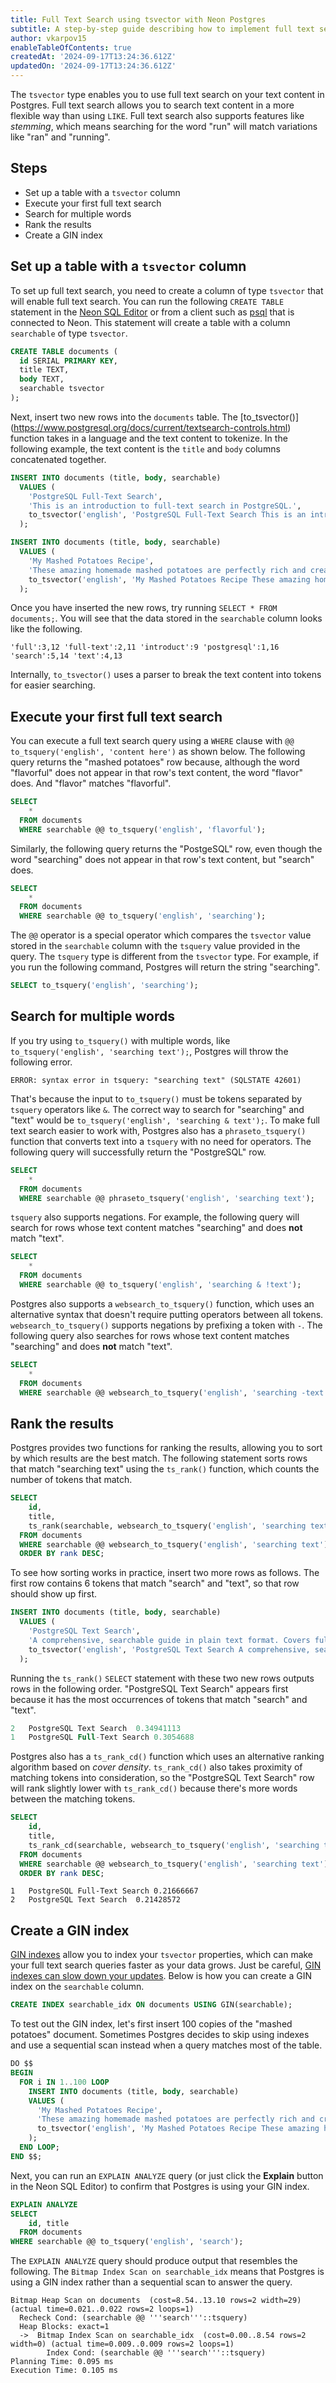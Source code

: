 ```yaml
---
title: Full Text Search using tsvector with Neon Postgres
subtitle: A step-by-step guide describing how to implement full text search with tsvector in Postgres
author: vkarpov15
enableTableOfContents: true
createdAt: '2024-09-17T13:24:36.612Z'
updatedOn: '2024-09-17T13:24:36.612Z'
---
```



The `tsvector` type enables you to use full text search on your text content in Postgres. Full text search allows you to search text content in a more flexible way than using `LIKE`. Full text search also supports features like _stemming_, which means searching for the word "run" will match variations like "ran" and "running".

## Steps

* Set up a table with a `tsvector` column
* Execute your first full text search
* Search for multiple words
* Rank the results
* Create a GIN index

## Set up a table with a `tsvector` column

To set up full text search, you need to create a column of type `tsvector` that will enable full text search. You can run the following `CREATE TABLE` statement in the [Neon SQL Editor](/docs/get-started-with-neon/query-with-neon-sql-editor) or from a client such as [psql](/docs/connect/query-with-psql-editor) that is connected to Neon. This statement will create a table with a column `searchable` of type `tsvector`.

```sql
CREATE TABLE documents (
  id SERIAL PRIMARY KEY,
  title TEXT,
  body TEXT,
  searchable tsvector
);
```

Next, insert two new rows into the `documents` table. The [to_tsvector()] (https://www.postgresql.org/docs/current/textsearch-controls.html) function takes in a language and the text content to tokenize. In the following example, the text content is the `title` and `body` columns concatenated together.

```sql
INSERT INTO documents (title, body, searchable)
  VALUES (
    'PostgreSQL Full-Text Search',
    'This is an introduction to full-text search in PostgreSQL.',
    to_tsvector('english', 'PostgreSQL Full-Text Search This is an introduction to full-text search in PostgreSQL.')
  );

INSERT INTO documents (title, body, searchable)
  VALUES (
    'My Mashed Potatoes Recipe',
    'These amazing homemade mashed potatoes are perfectly rich and creamy, full of great flavor, easy to make, and always a crowd fave!',
    to_tsvector('english', 'My Mashed Potatoes Recipe These amazing homemade mashed potatoes are perfectly rich and creamy, full of great flavor, easy to make, and always a crowd fave!')
  );
```

Once you have inserted the new rows, try running `SELECT * FROM documents;`. You will see that the data stored in the `searchable` column looks like the following.

```
'full':3,12 'full-text':2,11 'introduct':9 'postgresql':1,16 'search':5,14 'text':4,13
```

Internally, `to_tsvector()` uses a parser to break the text content into tokens for easier searching.

## Execute your first full text search

You can execute a full text search query using a `WHERE` clause with `@@ to_tsquery('english', 'content here')` as shown below. The following query returns the "mashed potatoes" row because, although the word "flavorful" does not appear in that row's text content, the word "flavor" does. And "flavor" matches "flavorful".

```sql
SELECT
    *
  FROM documents
  WHERE searchable @@ to_tsquery('english', 'flavorful');
```

Similarly, the following query returns the "PostgeSQL" row, even though the word "searching" does not appear in that row's text content, but "search" does.

```sql
SELECT
    *
  FROM documents
  WHERE searchable @@ to_tsquery('english', 'searching');
```

The `@@` operator is a special operator which compares the `tsvector` value stored in the `searchable` column with the `tsquery` value provided in the query. The `tsquery` type is different from the `tsvector` type. For example, if you run the following command, Postgres will return the string "searching".

```sql
SELECT to_tsquery('english', 'searching');
```

## Search for multiple words

If you try using `to_tsquery()` with multiple words, like `to_tsquery('english', 'searching text');`, Postgres will throw the following error.

```
ERROR: syntax error in tsquery: "searching text" (SQLSTATE 42601)
```

That's because the input to `to_tsquery()` must be tokens separated by `tsquery` operators like `&`. The correct way to search for "searching" and "text" would be `to_tsquery('english', 'searching & text');`. To make full text search easier to work with, Postgres also has a `phraseto_tsquery()` function that converts text into a `tsquery` with no need for operators. The following query will successfully return the "PostgreSQL" row.

```sql
SELECT
    *
  FROM documents
  WHERE searchable @@ phraseto_tsquery('english', 'searching text');
```

`tsquery` also supports negations. For example, the following query will search for rows whose text content matches "searching" and does **not** match "text".

```sql
SELECT
    *
  FROM documents
  WHERE searchable @@ to_tsquery('english', 'searching & !text');
```

Postgres also supports a `websearch_to_tsquery()` function, which uses an alternative syntax that doesn't require putting operators between all tokens. `websearch_to_tsquery()` supports negations by prefixing a token with `-`. The following query also searches for rows whose text content matches "searching" and does **not** match "text".

```sql
SELECT
    *
  FROM documents
  WHERE searchable @@ websearch_to_tsquery('english', 'searching -text');
```

## Rank the results

Postgres provides two functions for ranking the results, allowing you to sort by which results are the best match. The following statement sorts rows that match "searching text" using the `ts_rank()` function, which counts the number of tokens that match.

```sql
SELECT
    id,
    title,
    ts_rank(searchable, websearch_to_tsquery('english', 'searching text')) AS rank
  FROM documents
  WHERE searchable @@ websearch_to_tsquery('english', 'searching text')
  ORDER BY rank DESC;
```

To see how sorting works in practice, insert two more rows as follows. The first row contains 6 tokens that match "search" and "text", so that row should show up first.

```sql
INSERT INTO documents (title, body, searchable)
  VALUES (
    'PostgreSQL Text Search',
    'A comprehensive, searchable guide in plain text format. Covers full text search in PostgreSQL',
    to_tsvector('english', 'PostgreSQL Text Search A comprehensive, searchable guide in plain text format. Covers full text search in PostgreSQL')
  );
```

Running the `ts_rank()` `SELECT` statement with these two new rows outputs rows in the following order. "PostgreSQL Text Search" appears first because it has the most occurrences of tokens that match "search" and "text". 

```sql
2	PostgreSQL Text Search	0.34941113
1	PostgreSQL Full-Text Search	0.3054688
```

Postgres also has a `ts_rank_cd()` function which uses an alternative ranking algorithm based on _cover density_. `ts_rank_cd()` also takes proximity of matching tokens into consideration, so the "PostgreSQL Text Search" row will rank slightly lower with `ts_rank_cd()` because there's more words between the matching tokens.

```sql
SELECT
    id,
    title,
    ts_rank_cd(searchable, websearch_to_tsquery('english', 'searching text')) AS rank
  FROM documents
  WHERE searchable @@ websearch_to_tsquery('english', 'searching text')
  ORDER BY rank DESC;
```

```
1	PostgreSQL Full-Text Search	0.21666667
2	PostgreSQL Text Search	0.21428572
```


## Create a GIN index

[GIN indexes](https://www.postgresql.org/docs/current/gin-intro.html) allow you to index your `tsvector` properties, which can make your full text search queries faster as your data grows. Just be careful, [GIN indexes can slow down your updates](https://pganalyze.com/blog/gin-index). Below is how you can create a GIN index on the `searchable` column.

```sql
CREATE INDEX searchable_idx ON documents USING GIN(searchable);
```

To test out the GIN index, let's first insert 100 copies of the "mashed potatoes" document. Sometimes Postgres decides to skip using indexes and use a sequential scan instead when a query matches most of the table.

```sql
DO $$
BEGIN
  FOR i IN 1..100 LOOP
    INSERT INTO documents (title, body, searchable)
    VALUES (
      'My Mashed Potatoes Recipe',
      'These amazing homemade mashed potatoes are perfectly rich and creamy, full of great flavor, easy to make, and always a crowd fave!',
      to_tsvector('english', 'My Mashed Potatoes Recipe These amazing homemade mashed potatoes are perfectly rich and creamy, full of great flavor, easy to make, and always a crowd fave!')
    );
  END LOOP;
END $$;
```

Next, you can run an `EXPLAIN ANALYZE` query (or just click the **Explain** button in the Neon SQL Editor) to confirm that Postgres is using your GIN index.

```sql
EXPLAIN ANALYZE
SELECT 
    id, title
  FROM documents
WHERE searchable @@ to_tsquery('english', 'search');
```

The `EXPLAIN ANALYZE` query should produce output that resembles the following. The `Bitmap Index Scan on searchable_idx` means that Postgres is using a GIN index rather than a sequential scan to answer the query.

```
Bitmap Heap Scan on documents  (cost=8.54..13.10 rows=2 width=29) (actual time=0.021..0.022 rows=2 loops=1)
  Recheck Cond: (searchable @@ '''search'''::tsquery)
  Heap Blocks: exact=1
  ->  Bitmap Index Scan on searchable_idx  (cost=0.00..8.54 rows=2 width=0) (actual time=0.009..0.009 rows=2 loops=1)
        Index Cond: (searchable @@ '''search'''::tsquery)
Planning Time: 0.095 ms
Execution Time: 0.105 ms
```
